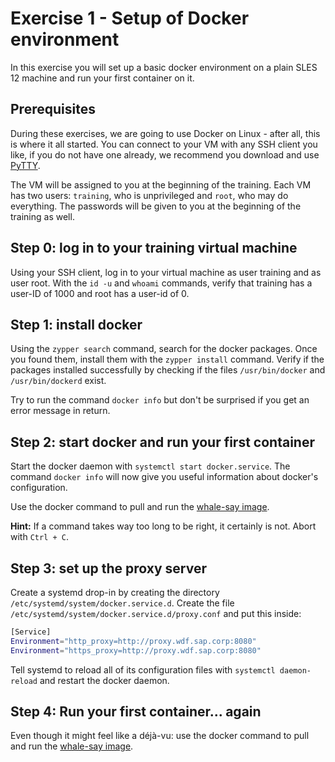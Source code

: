 # Exercise 1 - Setup of Docker environment

In this exercise you will set up a basic docker environment on a plain SLES 12 machine and run your first container on it.

## Prerequisites

During these exercises, we are going to use Docker on Linux - after all, this is where it all started.
You can connect to your VM with any SSH client you like, if you do not have one already, we recommend you download and use [PyTTY](https://plx172/K8S_Training/putty.exe).

The VM will be assigned to you at the beginning of the training. Each VM has two users: `training`, who is unprivileged and `root`, who may do everything. The passwords will be given to you at the beginning of the training as well.

## Step 0: log in to your training virtual machine

Using your SSH client, log in to your virtual machine as user training and as user root. With the `id -u` and `whoami` commands, verify that training has a user-ID of 1000 and root has a user-id of 0.

## Step 1: install docker

Using the `zypper search` command, search for the docker packages. Once you found them, install them with the `zypper install` command. Verify if the packages installed successfully by checking if the files `/usr/bin/docker` and `/usr/bin/dockerd` exist.

Try to run the command `docker info` but don't be surprised if you get an error message in return.

## Step 2: start docker and run your first container

Start the docker daemon with `systemctl start docker.service`. The command `docker info` will now give you useful information about docker's configuration.

Use the docker command to pull and run the [whale-say image](https://hub.docker.com/r/docker/whalesay/).

**Hint:** If a command takes way too long to be right, it certainly is not. Abort with `Ctrl + C`.

## Step 3: set up the proxy server

Create a systemd drop-in by creating the directory `/etc/systemd/system/docker.service.d`. Create the file `/etc/systemd/system/docker.service.d/proxy.conf` and put this inside:

```bash
[Service]
Environment="http_proxy=http://proxy.wdf.sap.corp:8080"
Environment="https_proxy=http://proxy.wdf.sap.corp:8080"
```

Tell systemd to reload all of its configuration files with `systemctl daemon-reload` and restart the docker daemon.

## Step 4:  Run your first container... again

Even though it might feel like a déjà-vu: use the docker command to pull and run the [whale-say image](https://hub.docker.com/r/docker/whalesay/).
